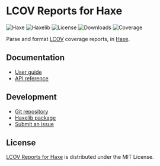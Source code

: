 # LCOV Reports for Haxe
![Haxe](https://badgen.net/badge/haxe/%3E%3D4.3.0/green) ![Haxelib](https://badgen.net/haxelib/v/lcov) ![License](https://badgen.net/haxelib/license/lcov) ![Downloads](https://badgen.net/haxelib/d/lcov) ![Coverage](https://badgen.net/codecov/c/github/cedx/lcov.hx)

Parse and format [LCOV](http://ltp.sourceforge.net/coverage/lcov.php) coverage reports, in [Haxe](https://haxe.org).

## Documentation
- [User guide](https://github.com/cedx/lcov.hx/wiki)
- [API reference](https://docs.belin.io/lcov.hx)

## Development
- [Git repository](https://github.com/cedx/lcov.hx)
- [Haxelib package](https://lib.haxe.org/p/lcov)
- [Submit an issue](https://github.com/cedx/lcov.hx/issues)

## License
[LCOV Reports for Haxe](https://github.com/cedx/lcov.hx) is distributed under the MIT License.
